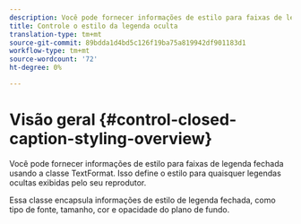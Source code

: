 ```yaml
---
description: Você pode fornecer informações de estilo para faixas de legenda fechada usando a classe TextFormat. Isso define o estilo para quaisquer legendas ocultas exibidas pelo seu reprodutor.
title: Controle o estilo da legenda oculta
translation-type: tm+mt
source-git-commit: 89bdda1d4bd5c126f19ba75a819942df901183d1
workflow-type: tm+mt
source-wordcount: '72'
ht-degree: 0%

---
```



# Visão geral {#control-closed-caption-styling-overview}

Você pode fornecer informações de estilo para faixas de legenda fechada usando a classe TextFormat. Isso define o estilo para quaisquer legendas ocultas exibidas pelo seu reprodutor.

Essa classe encapsula informações de estilo de legenda fechada, como tipo de fonte, tamanho, cor e opacidade do plano de fundo.